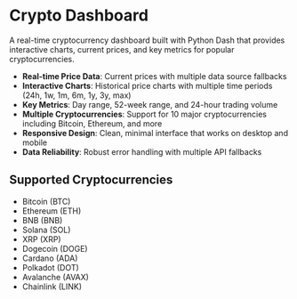 # Crypto Dashboard

A real-time cryptocurrency dashboard built with Python Dash that provides interactive charts, current prices, and key metrics for popular cryptocurrencies.

- **Real-time Price Data**: Current prices with multiple data source fallbacks
- **Interactive Charts**: Historical price charts with multiple time periods (24h, 1w, 1m, 6m, 1y, 3y, max)
- **Key Metrics**: Day range, 52-week range, and 24-hour trading volume
- **Multiple Cryptocurrencies**: Support for 10 major cryptocurrencies including Bitcoin, Ethereum, and more
- **Responsive Design**: Clean, minimal interface that works on desktop and mobile
- **Data Reliability**: Robust error handling with multiple API fallbacks

## Supported Cryptocurrencies

- Bitcoin (BTC)
- Ethereum (ETH)
- BNB (BNB)
- Solana (SOL)
- XRP (XRP)
- Dogecoin (DOGE)
- Cardano (ADA)
- Polkadot (DOT)
- Avalanche (AVAX)
- Chainlink (LINK)

